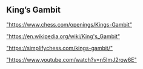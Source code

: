 <h2>King’s Gambit</h2>
<p><a href="https://www.chess.com/openings/Kings-Gambit">"https://www.chess.com/openings/Kings-Gambit"</a></p>

<p><a href="https://en.wikipedia.org/wiki/King's_Gambit">"https://en.wikipedia.org/wiki/King's_Gambit"</a></p>

<p><a href="https://simplifychess.com/kings-gambit/">"https://simplifychess.com/kings-gambit/"</a></p>

<p><a href="https://www.youtube.com/watch?v=n5ImJ2row6E">"https://www.youtube.com/watch?v=n5ImJ2row6E"</a></p>

